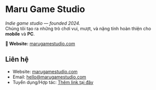 # Maru Game Studio

*Indie game studio — founded 2024.*  
Chúng tôi tạo ra những trò chơi vui, mượt, và nặng tính hoàn thiện cho **mobile** và **PC**.

**🔗 Website:** [marugamestudio.com](https://marugamestudio.com)

## Liên hệ
- Website: [marugamestudio.com](https://marugamestudio.com)
- Email: [hello@marugamestudio.com](mailto:hello@marugamestudio.com) <!-- đổi sang email chính thức -->
- Tuyển dụng/Hợp tác: [Thêm link tại đây](#) <!-- thay bằng link Notion/Form -->
